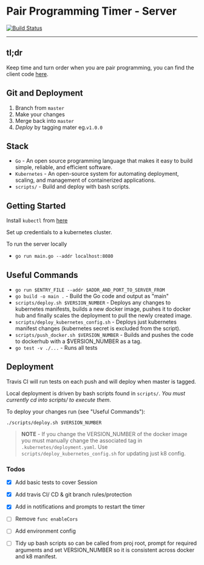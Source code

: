 # Pair Programming Timer - Server

[![Build Status](https://travis-ci.com/jaskaransarkaria/programming-timer-server.svg?branch=master)](https://travis-ci.com/jaskaransarkaria/programming-timer-server)

---

## tl;dr

Keep time and turn order when you are pair programming, you can find the client code [here](https://github.com/jaskaransarkaria/programming-timer).

## Git and Deployment

1) Branch from `master`
2) Make your changes
4) Merge back into `master`
5) *Deploy* by tagging mater eg.`v1.0.0`

## Stack

  * `Go` - An open source programming language that makes it easy to build simple, reliable, and efficient software.
  * `Kubernetes` - An open-source system for automating deployment, scaling, and management of containerized applications.
  * `scripts/` - Build and deploy with bash scripts.

## Getting Started

Install `kubectl` from [here](https://kubernetes.io/docs/tasks/tools/install-kubectl/)

Set up credentials to a kubernetes cluster.

To run the server locally

  * `go run main.go --addr localhost:8080`

## Useful Commands

  * `go run $ENTRY_FILE --addr $ADDR_AND_PORT_TO_SERVER_FROM`
  * `go build -o main .` - Build the Go code and output as "main"
  * `scripts/deploy.sh $VERSION_NUMBER` - Deploys any changes to kubernetes manifests, builds a new docker image, pushes it to docker hub and finally scales the deployment to pull the newly created image.
  * `scripts/deploy_kubernetes_config.sh` - Deploys just kubernetes manifest changes (kubernetes secret is excluded from the script).
  * `scripts/push_docker.sh $VERSION_NUMBER` - Builds and pushes the code to dockerhub with a $VERSION_NUMBER as a tag.
  * `go test -v ./...` - Runs all tests

## Deployment

Travis CI will run tests on each push and will deploy when master is tagged.

Local deployment is driven by bash scripts found in `scripts/`. _You must currently cd into scripts/ to execute them_.

To deploy your changes run (see "Useful Commands"):

  `./scripts/deploy.sh $VERSION_NUMBER`

> **NOTE** - If you change the VERSION_NUMBER of the docker image you must manually change the associated tag in `.kubernetes/deployment.yaml`. Use `scripts/deploy_kubernetes_config.sh` for updating just  k8 config.

### Todos

- [x] Add basic tests to cover Session
- [x] Add travis CI/ CD  & git branch rules/protection
- [x] Add in notifications and prompts to restart the timer

- [ ] Remove `func enableCors`
- [ ] Add environment config
- [ ] Tidy up bash scripts so can be called from proj root, prompt for required arguments and set VERSION_NUMBER so it is consistent across docker and k8 manifest.
